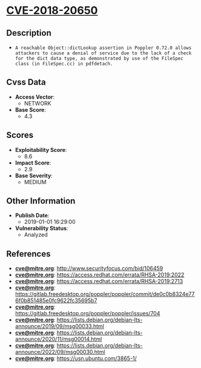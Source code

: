 
# [CVE-2018-20650](http://www.securityfocus.com/bid/106459)

## Description

- `A reachable Object::dictLookup assertion in Poppler 0.72.0 allows attackers to cause a denial of service due to the lack of a check for the dict data type, as demonstrated by use of the FileSpec class (in FileSpec.cc) in pdfdetach.`

## Cvss Data

- **Access Vector**:
  - NETWORK
- **Base Score**:
  - 4.3

## Scores

- **Exploitability Score**:
  - 8.6
- **Impact Score**:
  - 2.9
- **Base Severity**:
  - MEDIUM

## Other Information

- **Publish Date**:
  - 2019-01-01 16:29:00
- **Vulnerability Status**:
  - Analyzed

## References

- **cve@mitre.org**: http://www.securityfocus.com/bid/106459
- **cve@mitre.org**: https://access.redhat.com/errata/RHSA-2019:2022
- **cve@mitre.org**: https://access.redhat.com/errata/RHSA-2019:2713
- **cve@mitre.org**: https://gitlab.freedesktop.org/poppler/poppler/commit/de0c0b8324e776f0b851485e0fc9622fc35695b7
- **cve@mitre.org**: https://gitlab.freedesktop.org/poppler/poppler/issues/704
- **cve@mitre.org**: https://lists.debian.org/debian-lts-announce/2019/09/msg00033.html
- **cve@mitre.org**: https://lists.debian.org/debian-lts-announce/2020/11/msg00014.html
- **cve@mitre.org**: https://lists.debian.org/debian-lts-announce/2022/09/msg00030.html
- **cve@mitre.org**: https://usn.ubuntu.com/3865-1/

